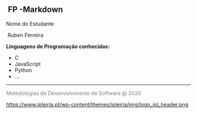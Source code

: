 <h2><b> FP -Markdown </b></h2>

Nome do Estudante 

​	Ruben Ferreira

<b>Linguagens de Programação conhecidas: </b>

<ul>
  <LI>C</LI>
  <LI>JavaScript</LI>
  <LI>Python</LI>
  <LI>...</LI>
</ul>

---

<span style='color:grey'> Metedologias de Desenvolvimento de Software @ 2020 </span>



https://www.ipleiria.pt/wp-content/themes/ipleiria/img/logo_ipl_header.png
